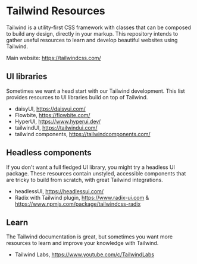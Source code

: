 # Tailwind Resources

Tailwind is a utility-first CSS framework with classes that can be composed to build any design, directly in your markup. This repository intends to gather useful resources to learn and develop beautiful websites using Tailwind.

Main website: https://tailwindcss.com/

## UI libraries

Sometimes we want a head start with our Tailwind development. This list provides resources to UI libraries build on top of Tailwind.

- daisyUI, https://daisyui.com/
- Flowbite, https://flowbite.com/
- HyperUI, https://www.hyperui.dev/
- tailwindUI, https://tailwindui.com/
- tailwind components, https://tailwindcomponents.com/

## Headless components

If you don't want a full fledged UI library, you might try a headless UI package. These resources contain unstyled, accessible components that are tricky to build from scratch, with great Tailwind integrations.

- headlessUI, https://headlessui.com/
- Radix with Tailwind plugin, https://www.radix-ui.com & https://www.npmjs.com/package/tailwindcss-radix

## Learn

The Tailwind documentation is great, but sometimes you want more resources to learn and improve your knowledge with Tailwind.

- Tailwind Labs, https://www.youtube.com/c/TailwindLabs
